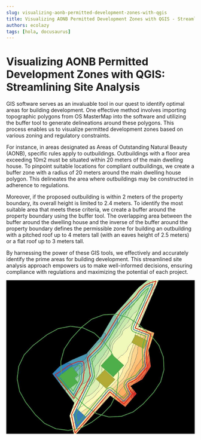 ```yaml
---
slug: visualizing-aonb-permitted-development-zones-with-qgis
title: Visualizing AONB Permitted Development Zones with QGIS - Streamlining Site Analysis
authors: ecolazy
tags: [hola, docusaurus]
---
```


# Visualizing AONB Permitted Development Zones with QGIS: Streamlining Site Analysis

GIS software serves as an invaluable tool in our quest to identify optimal areas for building development. One effective method involves importing topographic polygons from OS MasterMap into the software and utilizing the buffer tool to generate delineations around these polygons. This process enables us to visualize permitted development zones based on various zoning and regulatory constraints.

For instance, in areas designated as Areas of Outstanding Natural Beauty (AONB), specific rules apply to outbuildings. Outbuildings with a floor area exceeding 10m2 must be situated within 20 meters of the main dwelling house. To pinpoint suitable locations for compliant outbuildings, we create a buffer zone with a radius of 20 meters around the main dwelling house polygon. This delineates the area where outbuildings may be constructed in adherence to regulations.

Moreover, if the proposed outbuilding is within 2 meters of the property boundary, its overall height is limited to 2.4 meters. To identify the most suitable area that meets these criteria, we create a buffer around the property boundary using the buffer tool. The overlapping area between the buffer around the dwelling house and the inverse of the buffer around the property boundary defines the permissible zone for building an outbuilding with a pitched roof up to 4 meters tall (with an eaves height of 2.5 meters) or a flat roof up to 3 meters tall.

By harnessing the power of these GIS tools, we effectively and accurately identify the prime areas for building development. This streamlined site analysis approach empowers us to make well-informed decisions, ensuring compliance with regulations and maximizing the potential of each project.







![Docusaurus Plushie](/img/permitted-development.jpg)
